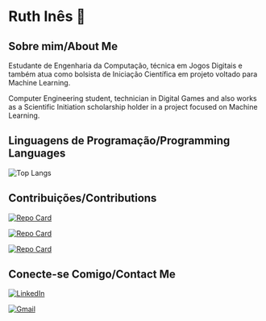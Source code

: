 # Ruth Inês 🌸

## Sobre mim/About Me

Estudante de Engenharia da Computação, técnica em Jogos Digitais e também atua como bolsista de Iniciação Científica em projeto voltado para Machine Learning.

Computer Engineering student, technician in Digital Games and also works as a Scientific Initiation scholarship holder in a project focused on Machine Learning.

## Linguagens de Programação/Programming Languages

![Top Langs](https://github-readme-stats-git-masterrstaa-rickstaa.vercel.app/api/top-langs/?username=ruthinees&bg_color=282a36&border_color=8d192b&title_color=ff6e96&text_color=f8f8f2)

## Contribuições/Contributions

[![Repo Card](https://github-readme-stats.vercel.app/api/pin/?username=souzala&repo=ura&bg_color=282a36&border_color=8d192b&show_icons=true&icon_color=79dafa&title_color=E94D5F&text_color=FFF)](https://github.com/souzala/ura)

[![Repo Card](https://github-readme-stats.vercel.app/api/pin/?username=ruthinees&repo=dio-lab-open-source&bg_color=282a36&border_color=8d192b&show_icons=true&icon_color=79dafa&title_color=E94D5F&text_color=FFF)](https://github.com/ruthinees/dio-lab-open-source)

[![Repo Card](https://github-readme-stats.vercel.app/api/pin/?username=ruthinees&repo=dio-lab-open-source&bg_color=282a36&border_color=8d192b&show_icons=true&icon_color=79dafa&title_color=E94D5F&text_color=FFF)](https://github.com/prematuridade-results/Prematury)

## Conecte-se Comigo/Contact Me
[![LinkedIn](https://img.shields.io/badge/LinkedIn-0077B5?style=for-the-badge&logo=linkedin&logoColor=white)](https://www.linkedin.com/in/ruthinees/)

[![Gmail](https://img.shields.io/badge/Gmail-333333?style=for-the-badge&logo=gmail&logoColor=red)](mailto:ruthinees@gmail.com.br)
